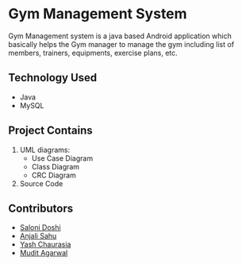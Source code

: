 # Gym Management System
Gym Management system is a java based Android application which basically helps the Gym manager to manage the gym including list of members, trainers, equipments, exercise plans, etc.

## Technology Used
- Java
- MySQL

## Project Contains
1. UML diagrams:
   - Use Case Diagram
   - Class Diagram
   - CRC Diagram
2. Source Code

## Contributors
- [Saloni Doshi](https://github.com/saloni33)
- [Anjali Sahu](https://github.com/99anjali)
- [Yash Chaurasia](https://github.com/Yash091)
- [Mudit Agarwal](https://github.com/Mudit018)
